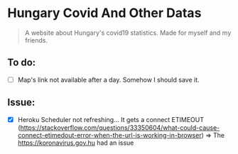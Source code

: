 # Hungary Covid And Other Datas

> A website about Hungary's covid19 statistics. Made for myself and my friends.

## To do:

* [ ] Map's link not available after a day. Somehow I should save it.

## Issue:

* [x] Heroku Scheduler not refreshing... It gets a connect ETIMEOUT (https://stackoverflow.com/questions/33350604/what-could-cause-connect-etimedout-error-when-the-url-is-working-in-browser) => The https://koronavirus.gov.hu had an issue

